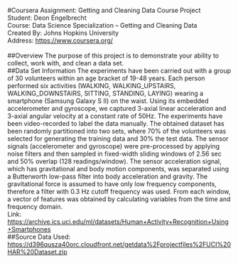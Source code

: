 #Coursera Assignment: Getting and Cleaning Data Course Project
<br/>Student: Deon Engelbrecht
<br/>Course: Data Science Specialization – Getting and Cleaning Data
<br/>Created By: Johns Hopkins University 
<br/>Address: https://www.coursera.org/  
<br/>
##Overview
The purpose of this project is to demonstrate your ability to collect, work with, and clean a data set.
<br/>
##Data Set Information
The experiments have been carried out with a group of 30 volunteers within an age bracket of 19-48 years. Each person performed six activities (WALKING, WALKING_UPSTAIRS, WALKING_DOWNSTAIRS, SITTING, STANDING, LAYING) wearing a smartphone (Samsung Galaxy S II) on the waist. Using its embedded accelerometer and gyroscope, we captured 3-axial linear acceleration and 3-axial angular velocity at a constant rate of 50Hz. The experiments have been video-recorded to label the data manually. The obtained dataset has been randomly partitioned into two sets, where 70% of the volunteers was selected for generating the training data and 30% the test data.
The sensor signals (accelerometer and gyroscope) were pre-processed by applying noise filters and then sampled in fixed-width sliding windows of 2.56 sec and 50% overlap (128 readings/window). The sensor acceleration signal, which has gravitational and body motion components, was separated using a Butterworth low-pass filter into body acceleration and gravity. The gravitational force is assumed to have only low frequency components, therefore a filter with 0.3 Hz cutoff frequency was used. From each window, a vector of features was obtained by calculating variables from the time and frequency domain.
<br/>Link: https://archive.ics.uci.edu/ml/datasets/Human+Activity+Recognition+Using+Smartphones
<br/>
##Source Data Used:
<br/>https://d396qusza40orc.cloudfront.net/getdata%2Fprojectfiles%2FUCI%20HAR%20Dataset.zip
##


